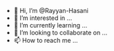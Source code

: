 - 👋 Hi, I’m @Rayyan-Hasani
- 👀 I’m interested in ...
- 🌱 I’m currently learning ...
- 💞️ I’m looking to collaborate on ...
- 📫 How to reach me ...

<!---
Rayyan-Hasani/Rayyan-Hasani is a ✨ special ✨ repository because its `README.md` (this file) appears on your GitHub profile.
You can click the Preview link to take a look at your changes.
--->
